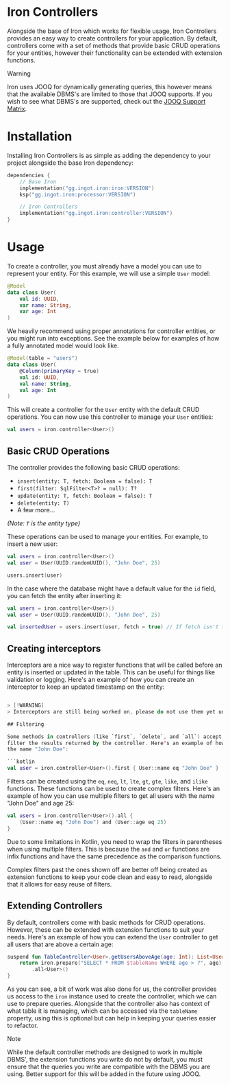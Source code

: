 # Iron Controllers

Alongside the base of Iron which works for flexible usage, Iron Controllers provides an easy way to create controllers for your application.
By default, controllers come with a set of methods that provide basic CRUD operations for your entities, however their
functionality can be extended with extension functions.

> [!WARNING]  
> Iron uses JOOQ for dynamically generating queries, this however means that the available DBMS's are limited to those
> that JOOQ supports. If you wish to see what DBMS's are supported, check out the [JOOQ Support Matrix](https://www.jooq.org/download/support-matrix).

# Installation

Installing Iron Controllers is as simple as adding the dependency to your project alongside the base Iron dependency:
```kts
dependencies {
    // Base Iron
    implementation("gg.ingot.iron:iron:VERSION")
    ksp("gg.ingot.iron:processor:VERSION")

    // Iron Controllers
    implementation("gg.ingot.iron:controller:VERSION")
}
```

# Usage

To create a controller, you must already have a model you can use to represent your entity. For this example, we will use a simple `User` model:
```kotlin
@Model
data class User(
    val id: UUID,
    var name: String,
    var age: Int
)
```

We heavily recommend using proper annotations for controller entities, or you might run into exceptions.
See the example below for examples of how a fully annotated model would look like.

```kotlin
@Model(table = "users")
data class User(
    @Column(primaryKey = true)
    val id: UUID,
    val name: String,
    val age: Int
)
```

This will create a controller for the `User` entity with the default CRUD operations. You can now use this controller to manage your `User` entities:
```kotlin
val users = iron.controller<User>()
```

## Basic CRUD Operations

The controller provides the following basic CRUD operations:
- `insert(entity: T, fetch: Boolean = false): T`
- `first(filter: SqlFilter<T>? = null): T?`
- `update(entity: T, fetch: Boolean = false): T`
- `delete(entity: T)`
- A few more...

*(Note: `T` is the entity type)*

These operations can be used to manage your entities. For example, to insert a new user:
```kotlin
val users = iron.controller<User>()
val user = User(UUID.randomUUID(), "John Doe", 25)

users.insert(user)
```

In the case where the database might have a default value for the `id` field, you can fetch the entity after inserting it:
```kotlin
val users = iron.controller<User>()
val user = User(UUID.randomUUID(), "John Doe", 25)

val insertedUser = users.insert(user, fetch = true) // If fetch isn't true, the inserted entity will be returned
```

## Creating interceptors

Interceptors are a nice way to register functions that will be called before an entity is inserted or updated in the
table. This can be useful for things like validation or logging. Here's an example of how you can create an interceptor
to keep an updated timestamp on the entity:

```kotlin

> [!WARNING]
> Interceptors are still being worked on, please do not use them yet until proper documentation is written.

## Filtering

Some methods in controllers (like `first`, `delete`, and `all`) accept a filter parameter. This parameter can be used to
filter the results returned by the controller. Here's an example of how you can use a filter to get the first user with
the name "John Doe":

```kotlin
val user = iron.controller<User>().first { User::name eq "John Doe" }
```

Filters can be created using the `eq`, `neq`, `lt`, `lte`, `gt`, `gte`, `like`, and `ilike` functions. These functions
can be used to create complex filters. Here's an example of how you can use multiple filters to get all users with the
name "John Doe" and age 25:

```kotlin
val users = iron.controller<User>().all {
    (User::name eq "John Doe") and (User::age eq 25)
}
```

Due to some limitations in Kotlin, you need to wrap the filters in parentheses when using multiple filters. This is
because the `and` and `or` functions are infix functions and have the same precedence as the comparison functions.

Complex filters past the ones shown off are better off being created as extension functions to keep your code clean and
easy to read, alongside that it allows for easy reuse of filters.

## Extending Controllers

By default, controllers come with basic methods for CRUD operations. However, these can be extended with extension
functions to suit your needs. Here's an example of how you can extend the `User` controller to get all users that
are above a certain age:

```kotlin
suspend fun TableController<User>.getUsersAboveAge(age: Int): List<User> {
    return iron.prepare("SELECT * FROM $tableName WHERE age > ?", age)
        .all<User>()
}
```

As you can see, a bit of work was also done for us, the controller provides us access to the `iron` instance used
to create the controller, which we can use to prepare queries. Alongside that the controller also has context
of what table it is managing, which can be accessed via the `tableName` property, using this is optional but can
help in keeping your queries easier to refactor.

> [!NOTE]  
> While the default controller methods are designed to work in multiple DBMS', the extension functions you write
> do not by default, you must ensure that the queries you write are compatible with the DBMS you are using. Better
> support for this will be added in the future using JOOQ.